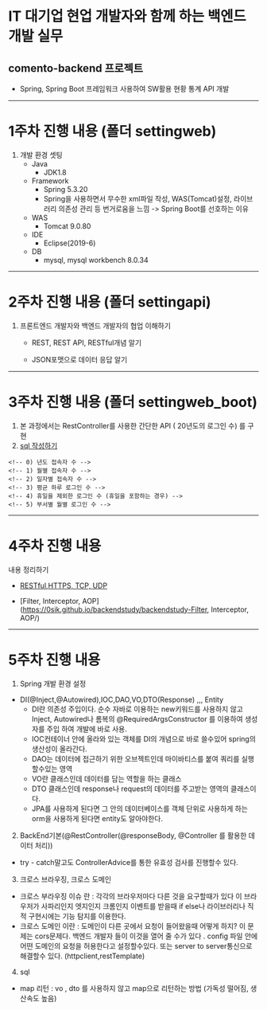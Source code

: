 # IT 대기업 현업 개발자와 함께 하는 백엔드 개발 실무

## comento-backend 프로젝트 

* Spring, Spring Boot 프레임워크 사용하여 SW활용 현황 통계 API 개발

***

# 1주차 진행 내용 (폴더 settingweb)
1. 개발 환경 셋팅 
   * Java
     + JDK1.8
   * Framework
     + Spring 5.3.20
     + Spring을 사용하면서 무수한 xml파일 작성, WAS(Tomcat)설정, 라이브러리 의존성 관리 등 번거로움을 느낌 ->  Spring Boot를 선호하는 이유
   * WAS
     + Tomcat 9.0.80
   * IDE
     + Eclipse(2019-6)
   * DB
     + mysql, mysql workbench 8.0.34

***
    
# 2주차 진행 내용 (폴더 settingapi)
1. 프론트엔드 개발자와 백엔드 개발자의 협업 이해하기
    * REST, REST API, RESTful개념 알기

    * JSON포맷으로 데이터 응답 알기

***
    
# 3주차 진행 내용 (폴더 settingweb_boot)

1. 본 과정에서는 RestController를 사용한 간단한 API ( 20년도의 로그인 수) 를 구현
2. [sql 작성하기](https://github.com/0sik/comento/tree/week5/settingweb_boot)
```
<!-- 0) 년도 접속자 수 -->
<!-- 1) 월별 접속자 수 -->
<!-- 2) 일자별 접속자 수 -->
<!-- 3) 평균 하루 로그인 수 -->
<!-- 4) 휴일을 제외한 로그인 수 (휴일을 포함하는 경우) -->
<!-- 5) 부서별 월별 로그인 수 -->
```


***
    
# 4주차 진행 내용
내용 정리하기 

- [RESTful,HTTPS, TCP, UDP](https://0sik.github.io/backendstudy/backendstudy-Restful,Https,Tcp,Udp/)

- [Filter, Interceptor, AOP](https://0sik.github.io/backendstudy/backendstudy-Filter, Interceptor, AOP/)

***

# 5주차 진행 내용
1. Spring 개발 환경 설정
  * DI(@Inject,@Autowired),IOC,DAO,VO,DTO(Response) ,,, Entity
    - DI란 의존성 주입이다.  순수 자바로 이용하는 new키워드를 사용하지 않고 Inject, Autowired나 롬복의 @RequiredArgsConstructor 를 이용하여 생성자를 주입 하여 개발에 바로 사용.
    - IOC컨테이너 안에 올라와 있는 객체를 DI의 개념으로 바로 쓸수있어 spring의 생산성이 올라간다.
    - DAO는 데이터에 접근하기 위한 오브젝트인데 마이바티스를 붙여 쿼리를 실행할수있는 영역
    - VO란 클래스인데 데이터를 담는 역할을 하는 클래스
    - DTO 클래스인데 response나 request의 데이터를 주고받는 영역의 클래스이다. 
    - JPA를 사용하게 된다면 그 안의 데이터베이스를 객체 단위로 사용하게 하는 orm을 사용하게 된다면 entity도 알아야한다.

2. BackEnd기본(@RestController(@responseBody, @Controller 를 활용한 데이터 처리))
  * try - catch말고도 ControllerAdvice를 통한 유효성 검사를 진행할수 있다. 

3. 크로스 브라우징, 크로스 도메인 
  * 크로스 부라우징 이슈 란 : 각각의 브라우저마다 다른 것을 요구할때가 있다 이 브라우저가 사파리인지 엣지인지 크롬인지 이벤트를 받을때 if else나 라이브러리나 직적 구현시에는 기능 탐지를 이용한다. 
  * 크로스 도메인 이란 : 도메인이 다른 곳에서 요청이 들어왔을때 어떻게 하지? 이 문제는 cors문제다. 백엔드 개발자 들이 이것을 열어 줄 수가 있다 . config 파일 안에 어떤 도메인의 요청을 허용한다고 설정할수있다. 또는 server to server통신으로 해결할수 있다. (httpclient,restTemplate)

4. sql
  * map 리턴 : vo , dto 를 사용하지 않고 map으로 리턴하는 방법 (가독성 떨어짐, 생산속도 높음)
  